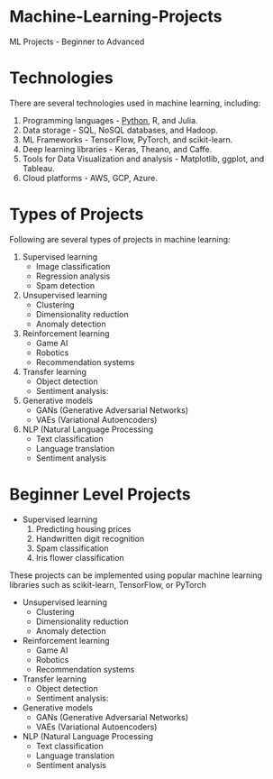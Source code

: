 # Machine-Learning-Projects
ML Projects - Beginner to Advanced


# Technologies
There are several technologies used in machine learning, including:

1. Programming languages - [Python](https://www.youtube.com/watch?v=gfDE2a7MKjA), R, and Julia.
2. Data storage - SQL, NoSQL databases, and Hadoop.
3. ML Frameworks - TensorFlow, PyTorch, and scikit-learn.
4. Deep learning libraries - Keras, Theano, and Caffe.
5. Tools for Data Visualization and analysis - Matplotlib, ggplot, and Tableau.
6. Cloud platforms - AWS, GCP, Azure.


# Types of Projects
Following are several types of projects in machine learning:

1. Supervised learning
   - Image classification 
   - Regression analysis
   - Spam detection
2. Unsupervised learning
   - Clustering 
   - Dimensionality reduction
   - Anomaly detection
3. Reinforcement learning
   - Game AI
   - Robotics
   - Recommendation systems
4. Transfer learning
   - Object detection
   - Sentiment analysis:
5. Generative models
   - GANs (Generative Adversarial Networks)
   - VAEs (Variational Autoencoders) 
6. NLP (Natural Language Processing
   - Text classification
   - Language translation
   - Sentiment analysis

# Beginner Level Projects

- Supervised learning
   1. Predicting housing prices 
   2. Handwritten digit recognition
   3. Spam classification
   4. Iris flower classification
   
These projects can be implemented using popular machine learning libraries such as scikit-learn, TensorFlow, or PyTorch


- Unsupervised learning
   - Clustering 
   - Dimensionality reduction
   - Anomaly detection
- Reinforcement learning
   - Game AI
   - Robotics
   - Recommendation systems
- Transfer learning
   - Object detection
   - Sentiment analysis:
- Generative models
   - GANs (Generative Adversarial Networks)
   - VAEs (Variational Autoencoders) 
- NLP (Natural Language Processing
   - Text classification
   - Language translation
   - Sentiment analysis




